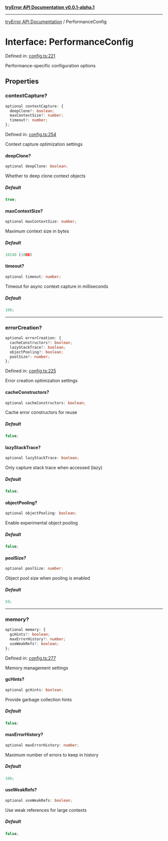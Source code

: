 [**tryError API Documentation v0.0.1-alpha.1**](../index.md)

---

[tryError API Documentation](../index.md) / PerformanceConfig

# Interface: PerformanceConfig

Defined in: [config.ts:221](https://github.com/oconnorjohnson/try-error/blob/e3ae0308069a4fba073f4543d527ad76373db795/src/config.ts#L221)

Performance-specific configuration options

## Properties

### contextCapture?

```ts
optional contextCapture: {
  deepClone?: boolean;
  maxContextSize?: number;
  timeout?: number;
};
```

Defined in: [config.ts:254](https://github.com/oconnorjohnson/try-error/blob/e3ae0308069a4fba073f4543d527ad76373db795/src/config.ts#L254)

Context capture optimization settings

#### deepClone?

```ts
optional deepClone: boolean;
```

Whether to deep clone context objects

##### Default

```ts
true;
```

#### maxContextSize?

```ts
optional maxContextSize: number;
```

Maximum context size in bytes

##### Default

```ts
10240 (10KB)
```

#### timeout?

```ts
optional timeout: number;
```

Timeout for async context capture in milliseconds

##### Default

```ts
100;
```

---

### errorCreation?

```ts
optional errorCreation: {
  cacheConstructors?: boolean;
  lazyStackTrace?: boolean;
  objectPooling?: boolean;
  poolSize?: number;
};
```

Defined in: [config.ts:225](https://github.com/oconnorjohnson/try-error/blob/e3ae0308069a4fba073f4543d527ad76373db795/src/config.ts#L225)

Error creation optimization settings

#### cacheConstructors?

```ts
optional cacheConstructors: boolean;
```

Cache error constructors for reuse

##### Default

```ts
false;
```

#### lazyStackTrace?

```ts
optional lazyStackTrace: boolean;
```

Only capture stack trace when accessed (lazy)

##### Default

```ts
false;
```

#### objectPooling?

```ts
optional objectPooling: boolean;
```

Enable experimental object pooling

##### Default

```ts
false;
```

#### poolSize?

```ts
optional poolSize: number;
```

Object pool size when pooling is enabled

##### Default

```ts
50;
```

---

### memory?

```ts
optional memory: {
  gcHints?: boolean;
  maxErrorHistory?: number;
  useWeakRefs?: boolean;
};
```

Defined in: [config.ts:277](https://github.com/oconnorjohnson/try-error/blob/e3ae0308069a4fba073f4543d527ad76373db795/src/config.ts#L277)

Memory management settings

#### gcHints?

```ts
optional gcHints: boolean;
```

Provide garbage collection hints

##### Default

```ts
false;
```

#### maxErrorHistory?

```ts
optional maxErrorHistory: number;
```

Maximum number of errors to keep in history

##### Default

```ts
100;
```

#### useWeakRefs?

```ts
optional useWeakRefs: boolean;
```

Use weak references for large contexts

##### Default

```ts
false;
```
